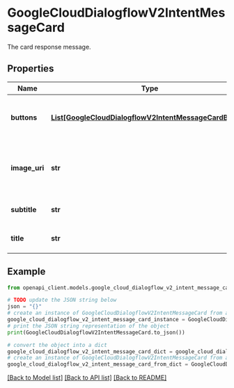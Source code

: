 # GoogleCloudDialogflowV2IntentMessageCard

The card response message.

## Properties

Name | Type | Description | Notes
------------ | ------------- | ------------- | -------------
**buttons** | [**List[GoogleCloudDialogflowV2IntentMessageCardButton]**](GoogleCloudDialogflowV2IntentMessageCardButton.md) | Optional. The collection of card buttons. | [optional] 
**image_uri** | **str** | Optional. The public URI to an image file for the card. | [optional] 
**subtitle** | **str** | Optional. The subtitle of the card. | [optional] 
**title** | **str** | Optional. The title of the card. | [optional] 

## Example

```python
from openapi_client.models.google_cloud_dialogflow_v2_intent_message_card import GoogleCloudDialogflowV2IntentMessageCard

# TODO update the JSON string below
json = "{}"
# create an instance of GoogleCloudDialogflowV2IntentMessageCard from a JSON string
google_cloud_dialogflow_v2_intent_message_card_instance = GoogleCloudDialogflowV2IntentMessageCard.from_json(json)
# print the JSON string representation of the object
print(GoogleCloudDialogflowV2IntentMessageCard.to_json())

# convert the object into a dict
google_cloud_dialogflow_v2_intent_message_card_dict = google_cloud_dialogflow_v2_intent_message_card_instance.to_dict()
# create an instance of GoogleCloudDialogflowV2IntentMessageCard from a dict
google_cloud_dialogflow_v2_intent_message_card_from_dict = GoogleCloudDialogflowV2IntentMessageCard.from_dict(google_cloud_dialogflow_v2_intent_message_card_dict)
```
[[Back to Model list]](../README.md#documentation-for-models) [[Back to API list]](../README.md#documentation-for-api-endpoints) [[Back to README]](../README.md)


